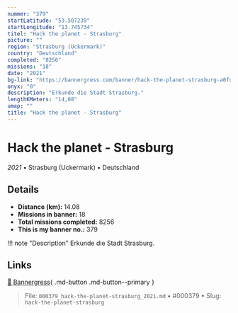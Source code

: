 ```yaml
---
nummer: "379"
startLatitude: "53.507239"
startLongitude: "13.745734"
titel: "Hack the planet - Strasburg"
picture: ""
region: "Strasburg (Uckermark)"
country: "Deutschland"
completed: "8256"
missions: "18"
date: "2021"
bg-link: "https://bannergress.com/banner/hack-the-planet-strasburg-a0fd"
onyx: "0"
description: "Erkunde die Stadt Strasburg."
lengthKMeters: "14,08"
umap: ""
title: "Hack the planet - Strasburg"
---
```

# Hack the planet - Strasburg

*2021* • Strasburg (Uckermark) • Deutschland



## Details
- **Distance (km):** 14.08
- **Missions in banner:** 18
- **Total missions completed:** 8256
- **This is my banner no.:** 379


!!! note "Description"
    Erkunde die Stadt Strasburg.



## Links
[🔗 Bannergress](https://bannergress.com/banner/hack-the-planet-strasburg-a0fd){ .md-button .md-button--primary }



> File: `000379_hack-the-planet-strasburg_2021.md` • #000379 • Slug: `hack-the-planet-strasburg`
